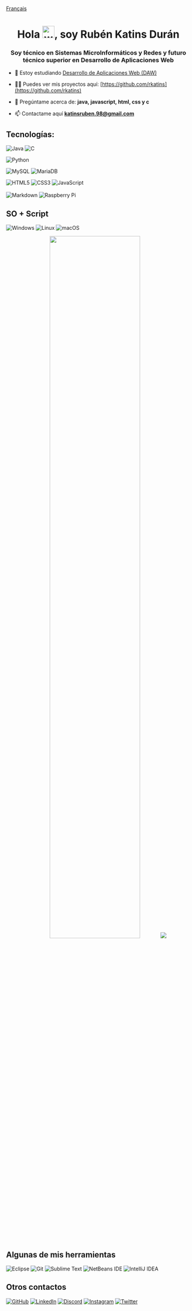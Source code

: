 [Français](./languages/README_FR.md)

<h1 align="center">Hola <img src="https://raw.githubusercontent.com/arasgungore/arasgungore/main/gifs/waving_hand.gif" alt="welcome" width="33" height="33" />, soy Rubén Katins Durán</h1>
<h3 align="center">Soy técnico en Sistemas MicroInformáticos y Redes y futuro técnico superior en Desarrollo de Aplicaciones Web</h3>

- 🔭 Estoy estudiando [Desarrollo de Aplicaciones Web (DAW)](https://www.juanxxiii.net/)

- 👨‍💻 Puedes ver mis proyectos aquí: [https://github.com/rkatins](https://github.com/rkatins)

- 💬 Pregúntame acerca de: **java, javascript, html, css y c**

- 📫 Contactame aquí [**katinsruben.98@gmail.com**](mailto:katinsruben.98@gmail.com)

## Tecnologías:

![Java](https://img.shields.io/badge/java-%23ED8B00.svg?style=for-the-badge&logo=java&logoColor=white)
![C](https://img.shields.io/badge/c-%2300599C.svg?style=for-the-badge&logo=c&logoColor=white)
<!--
![C#](https://img.shields.io/badge/c%23-%23239120.svg?style=for-the-badge&logo=c-sharp&logoColor=white)
![C++](https://img.shields.io/badge/c++-%2300599C.svg?style=for-the-badge&logo=c%2B%2B&logoColor=white)
![Kotlin](https://img.shields.io/badge/kotlin-%237F52FF.svg?style=for-the-badge&logo=kotlin&logoColor=white)
-->
![Python](https://img.shields.io/badge/python-yellow?style=for-the-badge&logo=python&logoColor=white)
<!--
![Ruby](https://img.shields.io/badge/ruby-%23CC342D.svg?style=for-the-badge&logo=ruby&logoColor=white)
![Swift](https://img.shields.io/badge/swift-F54A2A?style=for-the-badge&logo=swift&logoColor=white)
-->
![MySQL](https://img.shields.io/badge/mysql-826b6b.svg?style=for-the-badge&logo=mysql&logoColor=white)
![MariaDB](https://img.shields.io/badge/MariaDB-003545?style=for-the-badge&logo=mariadb&logoColor=white)
<!--
![Docker](https://img.shields.io/badge/docker-%230db7ed.svg?style=for-the-badge&logo=docker&logoColor=white)
-->
![HTML5](https://img.shields.io/badge/html5-%23E34F26.svg?style=for-the-badge&logo=html5&logoColor=white)
![CSS3](https://img.shields.io/badge/css3-%231572B6.svg?style=for-the-badge&logo=css3&logoColor=white)
![JavaScript](https://img.shields.io/badge/javascript-yellow.svg?style=for-the-badge&logo=javascript&logoColor=white)
</br></br>
![Markdown](https://img.shields.io/badge/markdown-%23000000.svg?style=for-the-badge&logo=markdown&logoColor=white)
![Raspberry Pi](https://img.shields.io/badge/-RaspberryPi-C51A4A?style=for-the-badge&logo=Raspberry-Pi)
<!--
![Arduino](https://img.shields.io/badge/-Arduino-00979D?style=for-the-badge&logo=Arduino&logoColor=white)
-->
## SO + Script
![Windows](https://img.shields.io/badge/Windows-0078D6?style=for-the-badge&logo=windows&logoColor=white)
![Linux](https://img.shields.io/badge/Linux-white?style=for-the-badge&logo=linux&logoColor=black)
![macOS](https://img.shields.io/badge/mac%20os-42aaf5?style=for-the-badge&logo=macos&logoColor=white)

<p align="center">
      <img width="70%" src="https://github-stats-alpha.vercel.app/api?username=rkatins&cc=0D1117&tc=4F93E3&ic=fff&bc=0D1117"/>
      <img src="https://github-readme-stats-sigma-five.vercel.app/api/top-langs/?username=rkatins&layout=compact&show_icons=true&bg_color=0D1117&text_color=4F93E3&title_color=4F93E3&border_color=3C434D&hide_border=true&langs_count=10"/>
</p>
<!--
## Estadisticas
![GitHub stats](https://github-stats-alpha.vercel.app/api?username=rkatins&cc=0D1117&tc=4F93E3&ic=fff&bc=3C434D)
![GitHub stats](https://github-readme-stats-sigma-five.vercel.app/api/top-langs/?username=rkatins&&layout=pie-chartt&show_icons=true&bg_color=0D1117&text_color=4F93E3&title_color=4F93E3&border_color=3C434D&hide_border=true)
-->

## Algunas de mis herramientas
![Eclipse](https://img.shields.io/badge/Eclipse-FE7A16.svg?style=for-the-badge&logo=Eclipse&logoColor=white)
![Git](https://img.shields.io/badge/git-%23F05033.svg?style=for-the-badge&logo=git&logoColor=white)
![Sublime Text](https://img.shields.io/badge/sublime_text-%23575757.svg?style=for-the-badge&logo=sublime-text&logoColor=important)
![NetBeans IDE](https://img.shields.io/badge/NetBeansIDE-1B6AC6.svg?style=for-the-badge&logo=apache-netbeans-ide&logoColor=white)
![IntelliJ IDEA](https://img.shields.io/badge/IntelliJIDEA-000000.svg?style=for-the-badge&logo=intellij-idea&logoColor=white)

## Otros contactos
[![GitHub](https://img.shields.io/badge/github-%23121011.svg?style=for-the-badge&logo=github&logoColor=white)](https://github.com/rkatins)
[![LinkedIn](https://img.shields.io/badge/linkedin-%230077B5.svg?style=for-the-badge&logo=linkedin&logoColor=white)](https://es.linkedin.com/in/rub%C3%A9n-katins-dur%C3%A1n-4948b1144)
[![Discord](https://img.shields.io/badge/Discord-%235865F2.svg?style=for-the-badge&logo=discord&logoColor=white)](https://discordapp.com/users/4213)
[![Instagram](https://img.shields.io/badge/Instagram-%23E4405F.svg?style=for-the-badge&logo=Instagram&logoColor=white)](https://www.instagram.com/rkatins/)
[![Twitter](https://img.shields.io/badge/Twitter-%231DA1F2.svg?style=for-the-badge&logo=Twitter&logoColor=white)](https://mobile.twitter.com/rubencito_98)

<!--
## Proyectos de interes
[![Empezando-a-programarC](https://img.shields.io/github/stars/rkatins/Empezando-a-programar?label=Empezando%20a%20programar&style=social)](https://github.com/rkatins/Empezando-a-programar/tree/main/Empezar%20en%20C)
[![Empezando-a-programarJava](https://img.shields.io/github/stars/rkatins/Empezando-a-programar?label=Empezando%20a%20programar&style=social)](https://github.com/rkatins/Empezando-a-programar/tree/main/Empezar%20en%20Java)
[![Pokemon](https://img.shields.io/github/stars/rkatins/Pokemon?label=Pokemon&style=social)](https://github.com/rkatins/Pokemon)
[![Banco](https://img.shields.io/github/stars/rkatins/Banco?label=Banco&style=social)](https://github.com/rkatins/Banco)
[![DNI](https://img.shields.io/github/stars/rkatins/DNI?label=DNI&style=social)](https://github.com/rkatins/DNI)
-->

<!--
## Insignias
https://github.com/Ileriayo/markdown-badges
https://ileriayo.github.io/markdown-badges/
-->

<!--
## Stats card
https://github.com/tuhinpal/readme-stats-github
-->

<!--
## Top lang
https://github.com/anuraghazra/github-readme-stats
-->
